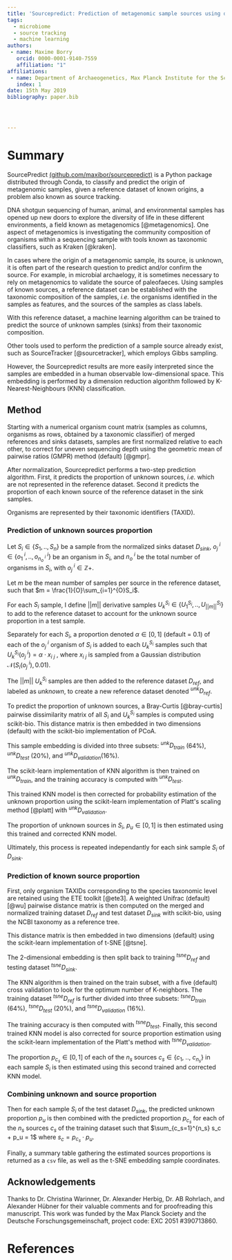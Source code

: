```yaml
---
title: 'Sourcepredict: Prediction of metagenomic sample sources using dimension reduction followed by machine learning classification'
tags:
  - microbiome
  - source tracking
  - machine learning
authors:
 - name: Maxime Borry
   orcid: 0000-0001-9140-7559
   affiliation: "1"
affiliations:
 - name: Department of Archaeogenetics, Max Planck Institute for the Science of Human History, Jena, 07745, Germany
   index: 1
date: 15th May 2019
bibliography: paper.bib




---
```


# Summary

SourcePredict [(github.com/maxibor/sourcepredict)](https://github.com/maxibor/sourcepredict) is a Python package distributed through Conda, to classify and predict the origin of metagenomic samples, given a reference dataset of known origins, a problem also known as source tracking.

DNA shotgun sequencing of human, animal, and environmental samples has opened up new doors to explore the diversity of life in these different environments, a field known as metagenomics [@metagenomics]. One aspect of metagenomics is investigating the community composition of organisms within a sequencing sample with tools known as taxonomic classifiers, such as Kraken [@kraken].

In cases where the origin of a metagenomic sample, its source, is unknown, it is often part of the research question to predict and/or confirm the source. For example, in microbial archaelogy, it is sometimes necessary to rely on metagenomics to validate the source of paleofaeces.
Using samples of known sources, a reference dataset can be established with the taxonomic composition of the samples, *i.e.* the organisms identified in the samples as features, and the sources of the samples as class labels.

With this reference dataset, a machine learning algorithm can be trained to predict the source of unknown samples (sinks) from their taxonomic composition.

Other tools used to perform the prediction of a sample source already exist, such as SourceTracker [@sourcetracker], which employs Gibbs sampling.

However, the Sourcepredict results are more easily interpreted since the samples are embedded in a human observable low-dimensional space. This embedding is performed by a dimension reduction algorithm followed by K-Nearest-Neighbours (KNN) classification.

## Method

Starting with a numerical organism count matrix (samples as columns, organisms as rows, obtained by a taxonomic classifier) of merged references and sinks datasets, samples are first normalized relative to each other, to correct for uneven sequencing depth using the geometric mean of pairwise ratios (GMPR) method (default) [@gmpr].

After normalization, Sourcepredict performs a two-step prediction algorithm. First, it predicts the proportion of unknown sources, *i.e.* which are not represented in the reference dataset. Second it predicts the proportion of each known source of the reference dataset in the sink samples.

Organisms are represented by their taxonomic identifiers (TAXID).

### Prediction of unknown sources proportion

Let $S_i \in \{S_1, .., S_n\}$ be a sample from the normalized sinks dataset $D_{sink}$, $o_{j}^{\ i} \in \{o_{1}^{\ i},.., o_{n_o^{\ i}}^{\ i}\}$ be an organism in $S_i$, and $n_o^{\ i}$ be the total number of organisms in $S_i$, with $o_{j}^{\ i} \in \mathbb{Z}+$.

Let $m$ be the mean number of samples per source in the reference dataset, such that $m = \frac{1}{O}\sum_{i=1}^{O}S_i$.

For each $S_i$ sample, I define $||m||$ derivative samples $U_k^{S_i} \in \{U_1^{S_i}, ..,U_{||m||}^{S_i}\}$ to add to the reference dataset to account for the unknown source proportion in a test sample.

Separately for each $S_i$, a proportion denoted $\alpha \in [0,1]$ (default = $0.1$) of each of the $o_{j}^{\ i}$ organism of $S_i$ is added to each $U_k^{S_i}$ samples such that $U_k^{S_i}(o_j^{\ i}) = \alpha \cdot x_{i \ j}$ , where $x_{i \ j}$ is sampled from a Gaussian distribution $\mathcal{N}\big(S_i(o_j^{\ i}), 0.01)$.

The $||m||$ $U_k^{S_i}$ samples are then added to the reference dataset $D_{ref}$, and labeled as *unknown*, to create a new reference dataset denoted ${}^{unk}D_{ref}$.

To predict the proportion of unknown sources, a Bray-Curtis [@bray-curtis] pairwise dissimilarity matrix of all $S_i$ and $U_k^{S_i}$ samples is computed using scikit-bio. This distance matrix is then embedded in two dimensions (default) with the scikit-bio implementation of PCoA.

This sample embedding is divided into three subsets: ${}^{unk}D_{train}$ ($64\%$), ${}^{unk}D_{test}$ ($20\%$), and ${}^{unk}D_{validation}$($16\%$).

The scikit-learn implementation of KNN algorithm is then trained on ${}^{unk}D_{train}$, and the training accuracy is computed with ${}^{unk}D_{test}$.

This trained KNN model is then corrected for probability estimation of the unknown proportion using the scikit-learn implementation of Platt's scaling method [@platt] with ${}^{unk}D_{validation}$.

The proportion of unknown sources in $S_i$, $p_u \in [0,1]$ is then estimated using this trained and corrected KNN model.

Ultimately, this process is repeated independantly for each sink sample $S_i$ of $D_{sink}$.

### Prediction of known source proportion

First, only organism TAXIDs corresponding to the species taxonomic level are retained using the ETE toolkit [@ete3].
A weighted Unifrac (default) [@wu] pairwise distance matrix is then computed on the merged and normalized training dataset $D_{ref}$ and test dataset $D_{sink}$ with scikit-bio, using the NCBI taxonomy as a reference tree.

This distance matrix is then embedded in two dimensions (default) using the scikit-learn implementation of t-SNE [@tsne].

The 2-dimensional embedding is then split back to training ${}^{tsne}D_{ref}$ and testing dataset ${}^{tsne}D_{sink}$.

The KNN algorithm is then trained on the train subset, with a five (default) cross validation to look for the optimum number of K-neighbors.
The training dataset ${}^{tsne}D_{ref}$ is further divided into three subsets: ${}^{tsne}D_{train}$ ($64\%$), ${}^{tsne}D_{test}$ ($20\%$), and ${}^{tsne}D_{validation}$ ($16\%$).

The training accuracy is then computed with ${}^{tsne}D_{test}$.
Finally, this second trained KNN model is also corrected for source proportion estimation using the scikit-learn implementation of the Platt's method with ${}^{tsne}D_{validation}$.

The proportion $p_{c_s} \in [0,1]$ of each of the $n_s$ sources $c_s \in \{c_{1},\ ..,\ c_{n_s}\}$ in each sample $S_i$ is then estimated using this second trained and corrected KNN model.

### Combining unknown and source proportion

Then for each sample $S_i$ of the test dataset $D_{sink}$, the predicted unknown proportion $p_{u}$ is then combined with the predicted proportion $p_{c_s}$ for each of the $n_s$ sources $c_s$ of the training dataset such that $\sum_{c_s=1}^{n_s} s_c + p_u = 1$ where $s_c = p_{c_s} \cdot p_u$.

Finally, a summary table gathering the estimated sources proportions is returned as a `csv` file, as well as the t-SNE embedding sample coordinates.

## Acknowledgements

Thanks to Dr. Christina Warinner, Dr. Alexander Herbig, Dr. AB Rohrlach, and Alexander Hübner for their valuable comments and for proofreading this manuscript.
This work was funded by the Max Planck Society and the Deutsche Forschungsgemeinschaft, project code: EXC 2051 #390713860.

# References
